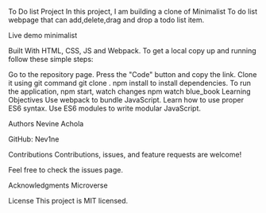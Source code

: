 
To Do list Project
In this project, I am building a clone of Minimalist To do list webpage that can add,delete,drag and drop a todo list item.

Live demo
minimalist

Built With
HTML, CSS, JS and Webpack.
To get a local copy up and running follow these simple steps:

Go to the repository page.
Press the "Code" button and copy the link.
Clone it using git command git clone <link>.
npm install to install dependencies.
To run the application, npm start, watch changes npm watch
blue_book Learning Objectives
Use webpack to bundle JavaScript.
Learn how to use proper ES6 syntax.
Use ES6 modules to write modular JavaScript.

Authors
Nevine Achola

GitHub: Nev1ne

Contributions
Contributions, issues, and feature requests are welcome!

Feel free to check the issues page.

Acknowledgments
Microverse

License
This project is MIT licensed.
